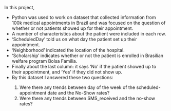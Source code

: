 In this project,
<ul>
<li>Python was used to work on dataset that collected information from 100k medical appointments in Brazil and was focused on the question of whether or not patients showed up for their appointment.</li> 

<li>A number of characteristics about the patient were included in each row.</li>

<li>‘ScheduledDay’ told us on what day the patient set up their appointment.</li>

<li>‘Neighborhood’ indicated the location of the hospital.</li> 
<li>‘Scholarship’ indicates whether or not the patient is enrolled in Brasilian welfare program Bolsa Família.</li>

<li>Finally about the last column: it says ‘No’ if the patient showed up to their appointment, and ‘Yes’ if they did not show up.</li> 
<li>By this dataset I answered these two questions:</li>
<ol>
<li>Were there any trends between day of the week of the scheduled-appointment date and the No-Show rates?</li>
<li>Were there any trends between SMS_received and the no-show rates?</li>
</ol>
</ul>

